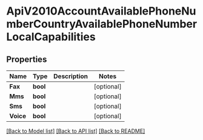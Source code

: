 # ApiV2010AccountAvailablePhoneNumberCountryAvailablePhoneNumberLocalCapabilities

## Properties
Name | Type | Description | Notes
------------ | ------------- | ------------- | -------------
**Fax** | **bool** |  |[optional] 
**Mms** | **bool** |  |[optional] 
**Sms** | **bool** |  |[optional] 
**Voice** | **bool** |  |[optional] 

[[Back to Model list]](../README.md#documentation-for-models) [[Back to API list]](../README.md#documentation-for-api-endpoints) [[Back to README]](../README.md)


